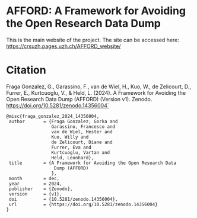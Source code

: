 # AFFORD: A Framework for Avoiding the Open Research Data Dump


This is the main website of the project. The site can be accessed here: https://crsuzh.pages.uzh.ch/AFFORD_website/


# Citation 
Fraga Gonzalez, G., Garassino, F., van de Wiel, H., Kuo, W., de Zelicourt, D., Furrer, E., Kurtcuoglu, V., & Held, L. (2024). A Framework for Avoiding the Open Research Data Dump (AFFORD) (Version v1). Zenodo. https://doi.org/10.5281/zenodo.14356004` 

 ```
@misc{fraga_gonzalez_2024_14356004,
  author       = {Fraga Gonzalez, Gorka and
                  Garassino, Francesco and
                  van de Wiel, Hester and
                  Kuo, Willy and
                  de Zelicourt, Diane and
                  Furrer, Eva and
                  Kurtcuoglu, Vartan and
                  Held, Leonhard},
  title        = {A Framework for Avoiding the Open Research Data
                   Dump (AFFORD)
                  },
  month        = dec,
  year         = 2024,
  publisher    = {Zenodo},
  version      = {v1},
  doi          = {10.5281/zenodo.14356004},
  url          = {https://doi.org/10.5281/zenodo.14356004}
}

```

